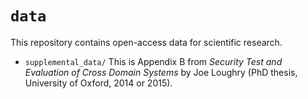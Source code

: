 `data`
======

This repository contains open-access data for scientific research.

- `supplemental_data/` This is Appendix B from
*Security Test and Evaluation of Cross Domain Systems* by Joe Loughry
(PhD thesis, University of Oxford, 2014 or 2015).

